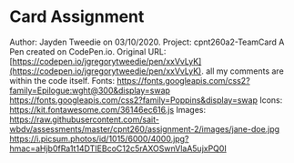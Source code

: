 # Card Assignment
Author: Jayden Tweedie on 03/10/2020.
Project: cpnt260a2-TeamCard
A Pen created on CodePen.io. Original URL: [https://codepen.io/jgregorytweedie/pen/xxVvLyK](https://codepen.io/jgregorytweedie/pen/xxVvLyK).
all my comments are within the code itself.
Fonts:
https://fonts.googleapis.com/css2?family=Epilogue:wght@300&display=swap
https://fonts.googleapis.com/css2?family=Poppins&display=swap
Icons:
https://kit.fontawesome.com/36146ec616.js
Images:
https://raw.githubusercontent.com/sait-wbdv/assessments/master/cpnt260/assignment-2/images/jane-doe.jpg
https://i.picsum.photos/id/1015/6000/4000.jpg?hmac=aHjb0fRa1t14DTIEBcoC12c5rAXOSwnVlaA5ujxPQ0I
